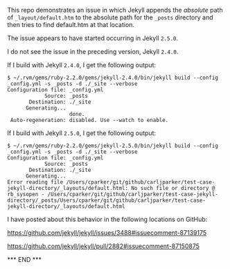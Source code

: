 
This repo demonstrates an issue in which Jekyll appends the _absolute_
path of `_layout/default.htm` to the absolute path for the `_posts`
directory and then tries to find default.htm at that location.

The issue appears to have started occurring in Jekyll `2.5.0`. 

I do not see the issue in the preceding version, Jekyll `2.4.0`.

If I build with Jekyll `2.4.0`, I get the following output:

    $ ~/.rvm/gems/ruby-2.2.0/gems/jekyll-2.4.0/bin/jekyll build --config _config.yml -s _posts -d ./_site --verbose
    Configuration file: _config.yml
                Source: _posts
           Destination: ./_site
          Generating... 
                        done.
     Auto-regeneration: disabled. Use --watch to enable.

If I build with Jekyll `2.5.0`, I get the following output:

    $ ~/.rvm/gems/ruby-2.2.0/gems/jekyll-2.5.0/bin/jekyll build --config _config.yml -s _posts -d ./_site --verbose
    Configuration file: _config.yml
                Source: _posts
           Destination: ./_site
          Generating... 
    Error reading file /Users/cparker/git/github/carljparker/test-case-jekyll-directory/_layouts/default.html: No such file or directory @ rb_sysopen - /Users/cparker/git/github/carljparker/test-case-jekyll-directory/_posts/Users/cparker/git/github/carljparker/test-case-jekyll-directory/_layouts/default.html

I have posted about this behavior in the following locations on GitHub:

  <https://github.com/jekyll/jekyll/issues/3488#issuecomment-87139175>

  <https://github.com/jekyll/jekyll/pull/2882#issuecomment-87150875>

*** END ***

